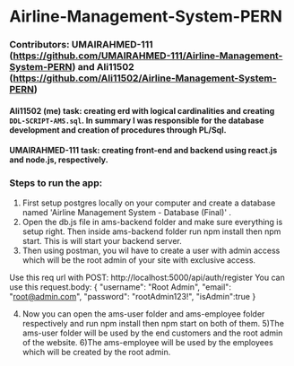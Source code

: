 # Airline-Management-System-PERN
### Contributors:     UMAIRAHMED-111  (https://github.com/UMAIRAHMED-111/Airline-Management-System-PERN) and Ali11502 (https://github.com/Ali11502/Airline-Management-System-PERN)

#### Ali11502 (me) task: creating erd with logical cardinalities and creating `DDL-SCRIPT-AMS.sql`. In summary I was responsible for the database development and creation of procedures through PL/Sql.
#### UMAIRAHMED-111 task: creating front-end and backend using react.js and node.js, respectively. 

### Steps to run the app:

1) First setup postgres locally on your computer and create a database named 'Airline Management System - Database (Final)' .
2) Open the db.js file in ams-backend folder and make sure everything is setup right. Then inside ams-backend folder run npm install then npm start. This is will start your backend server.
3) Then using postman, you wil have to create a user with admin access which will be the root admin of your site with exclusive access.

Use this req url with POST: http://localhost:5000/api/auth/register
You can use this request.body:
{
  "username": "Root Admin",
  "email": "root@admin.com",
  "password": "rootAdmin123!",
  "isAdmin":true
}

4) Now you can open the ams-user folder and ams-employee folder respectively and run npm install then npm start on both of them.
5)The ams-user folder will be used by the end customers and the root admin of the website.
6)The ams-employee will be used by the employees which will be created by the root admin.
